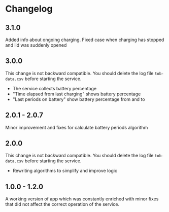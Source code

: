 # Changelog

## 3.1.0

Added info about ongoing charging.
Fixed case when charging has stopped and lid was suddenly opened

## 3.0.0

This change is not backward compatible. You should delete the log file `tob-data.csv` before starting the service.

- The service collects battery percentage
- "Time elapsed from last charging" shows battery percentage
- "Last periods on battery" show battery percentage from and to

## 2.0.1 - 2.0.7

Minor improvement and fixes for calculate battery periods algorithm

## 2.0.0

This change is not backward compatible. You should delete the log file `tob-data.csv` before starting the service.

- Rewriting algorithms to simplify and improve logic

## 1.0.0 - 1.2.0

A working version of app which was constantly enriched with minor fixes that did not affect the correct operation of the service.
